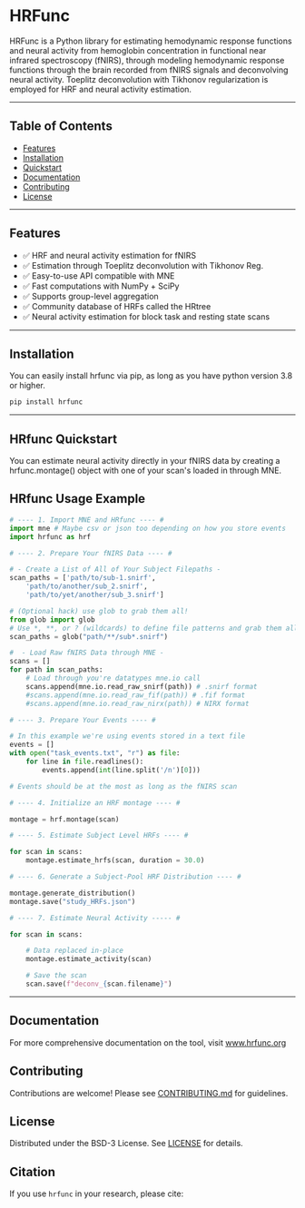 # HRFunc
HRFunc is a Python library for estimating hemodynamic response functions and neural activity from hemoglobin concentration in functional near infrared spectroscopy (fNIRS), through modeling hemodynamic response functions through the brain recorded from fNIRS signals and deconvolving neural activity. Toeplitz deconvolution with Tikhonov regularization is employed for HRF and neural activity estimation. 

---

## Table of Contents

- [Features](#features)
- [Installation](#installation)
- [Quickstart](#quickstart)
- [Documentation](#documentation)
- [Contributing](#contributing)
- [License](#license)

---

## Features
- ✅ HRF and neural activity estimation for fNIRS
- ✅ Estimation through Toeplitz deconvolution with Tikhonov Reg.
- ✅ Easy-to-use API compatible with MNE
- ✅ Fast computations with NumPy + SciPy
- ✅ Supports group-level aggregation
- ✅ Community database of HRFs called the HRtree
- ✅ Neural activity estimation for block task and resting state scans

---

## Installation

You can easily install hrfunc via pip, as long as you have python version 3.8 or higher.

```bash
pip install hrfunc
```

---

## HRfunc Quickstart ##

You can estimate neural activity directly in your fNIRS data by creating a hrfunc.montage() object with one of your scan's loaded in through MNE. 

## HRfunc Usage Example ##

```python
# ---- 1. Import MNE and HRfunc ---- #
import mne # Maybe csv or json too depending on how you store events
import hrfunc as hrf

# ---- 2. Prepare Your fNIRS Data ---- #

# - Create a List of All of Your Subject Filepaths -
scan_paths = ['path/to/sub-1.snirf', 
    'path/to/another/sub_2.snirf',
    'path/to/yet/another/sub_3.snirf']

# (Optional hack) use glob to grab them all! 
from glob import glob
# Use *, **, or ? (wildcards) to define file patterns and grab them all
scan_paths = glob("path/**/sub*.snirf") 

#  - Load Raw fNIRS Data through MNE -
scans = []
for path in scan_paths:
    # Load through you're datatypes mne.io call
    scans.append(mne.io.read_raw_snirf(path)) # .snirf format
    #scans.append(mne.io.read_raw_fif(path)) # .fif format
    #scans.append(mne.io.read_raw_nirx(path)) # NIRX format

# ---- 3. Prepare Your Events ---- #

# In this example we're using events stored in a text file
events = []
with open("task_events.txt", "r") as file:
    for line in file.readlines():
        events.append(int(line.split('/n')[0]))

# Events should be at the most as long as the fNIRS scan

# ---- 4. Initialize an HRF montage ---- #

montage = hrf.montage(scan)

# ---- 5. Estimate Subject Level HRFs ---- #

for scan in scans:
    montage.estimate_hrfs(scan, duration = 30.0)

# ---- 6. Generate a Subject-Pool HRF Distribution ---- #

montage.generate_distribution()
montage.save("study_HRFs.json")

# ---- 7. Estimate Neural Activity ----- # 

for scan in scans:

    # Data replaced in-place
    montage.estimate_activity(scan)

    # Save the scan
    scan.save(f"deconv_{scan.filename}")

```

---

## **Documentation**
For more comprehensive documentation on the tool, visit www.hrfunc.org

## Contributing
Contributions are welcome! Please see [CONTRIBUTING.md](CONTRIBUTING.md) for guidelines.

## License
Distributed under the BSD-3 License. See [LICENSE](LICENSE) for details.

## Citation
If you use `hrfunc` in your research, please cite: